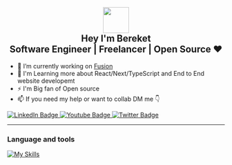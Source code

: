 <h2 align="center">
<img src="https://emojis.slackmojis.com/emojis/images/1531849430/4246/blob-sunglasses.gif?1531849430" width="60"/> 
<br/> 
Hey I'm Bereket<br>
Software Engineer | Freelancer | Open Source ❤️
</h2>


- 🔭 I’m currently working on [Fusion](https://three60fusion.onrender.com/)
- 🌱 I'm Learning more about React/Next/TypeScript and End to End website developemt
- ⚡ I'm Big fan of Open source
- 📫 If you need my help or want to collab DM me 👇

<div id="badges" >
  <a href="https://www.linkedin.com/in/bereket-lemma">
    <img src="https://img.shields.io/badge/LinkedIn-%230077B5.svg?style=for-the-badge&logo=linkedin&logoColor=white" alt="LinkedIn Badge"/>
  </a>
  <a href="t.me/fa_con">
    <img src="https://img.shields.io/badge/Telegram-red?style=for-the-badge&logo=telegram&logoColor=white" alt="Youtube Badge"/>
  </a>
  <a href="https://twitter.com/Berek_et">
    <img src="https://img.shields.io/badge/Twitter-%231DA1F2.svg?style=for-the-badge&logo=twitter&logoColor=white" alt="Twitter Badge"/>
  </a>
</div>


---

### Language and tools

[![My Skills](https://skillicons.dev/icons?i=js,react,redux,tailwind,nodejs,html,ts,sass,flutter,python,express,php,css,wordpress,xd,figma,git,heroku,vercel,firebase,cpp,java,mongo&theme=dark)](https://skillicons.dev)

